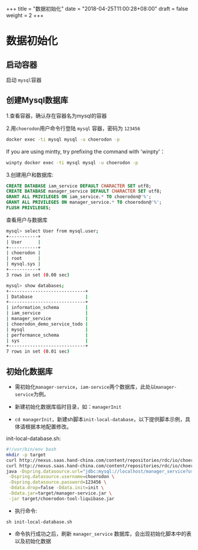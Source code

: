 +++
title = "数据初始化"
date = "2018-04-25T11:00:28+08:00"
draft = false
weight = 2
+++

# 数据初始化

## 启动容器

启动 `mysql`容器

## 创建Mysql数据库

1.查看容器，确认存在容器名为mysql的容器

2.用`choerodon`用户命令行登陆 `mysql` 容器，密码为 `123456`

```bash
docker exec -ti mysql mysql -u choerodon -p
```
If you are using mintty, try prefixing the command with 'winpty'：
```bash
winpty docker exec -ti mysql mysql -u choerodon -p
```

3.创建用户和数据库:

```sql
CREATE DATABASE iam_service DEFAULT CHARACTER SET utf8;
CREATE DATABASE manager_service DEFAULT CHARACTER SET utf8;
GRANT ALL PRIVILEGES ON iam_service.* TO choerodon@'%';
GRANT ALL PRIVILEGES ON manager_service.* TO choerodon@'%';
FLUSH PRIVILEGES;
```
查看用户与数据库
```bash
mysql> select User from mysql.user;
+-----------+
| User      |
+-----------+
| choerodon |
| root      |
| mysql.sys |
+-----------+
3 rows in set (0.00 sec)

mysql> show databases;
+-----------------------------+
| Database                    |
+-----------------------------+
| information_schema          |
| iam_service                 |
| manager_service             |
| choerodon_demo_service_todo |
| mysql                       |
| performance_schema          |
| sys                         |
+-----------------------------+
7 rows in set (0.01 sec)

```


## 初始化数据库
- 需初始化`manager-service`，`iam-service`两个数据库，此处以`manager-service`为例。

- 新建初始化数据库临时目录，如：`managerInit`
- `cd managerInit`，新建sh脚本`init-local-database`，以下提供脚本示例，具体请根据本地配置修改。

init-local-database.sh:
```bash
#!/usr/bin/env bash
mkdir -p target
curl http://nexus.saas.hand-china.com/content/repositories/rdc/io/choerodon/choerodon-tool-liquibase/0.1.0/choerodon-tool-liquibase-0.1.0.jar -o target/choerodon-tool-liquibase.jar
curl http://nexus.saas.hand-china.com/content/repositories/rdc/io/choerodon/manager-service/0.1.0/manager-service-0.1.0.jar -o target/manager-service.jar
java -Dspring.datasource.url="jdbc:mysql://localhost/manager_service?useUnicode=true&characterEncoding=utf-8&useSSL=false" \
 -Dspring.datasource.username=choerodon \
 -Dspring.datasource.password=123456 \
 -Ddata.drop=false -Ddata.init=init \
 -Ddata.jar=target/manager-service.jar \
 -jar target/choerodon-tool-liquibase.jar
```
- 执行命令:
```
sh init-local-database.sh
```
- 命令执行成功之后，刷新 `manager_service` 数据库，会出现初始化脚本中的表以及初始化数据